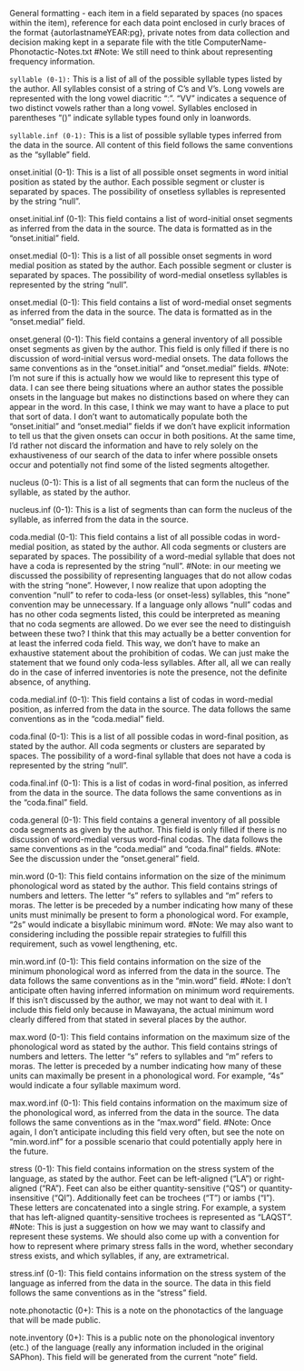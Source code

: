 General formatting - each item in a field separated by spaces (no spaces within the item), reference for each data point enclosed in curly braces of the format {autorlastnameYEAR:pg}, private notes from data collection and decision making kept in a separate file with the title ComputerName-Phonotactic-Notes.txt
#Note: We still need to think about representing frequency information.

`syllable (0-1):` This is a list of all of the possible syllable types listed by the author. All syllables consist of a string of C’s and V’s. Long vowels are represented with the long vowel diacritic “ː”. “VV” indicates a sequence of two distinct vowels rather than a long vowel. Syllables enclosed in parentheses “()” indicate syllable types found only in loanwords. 

`syllable.inf (0-1):` This is a list of possible syllable types inferred from the data in the source. All content of this field follows the same conventions as the “syllable” field. 

onset.initial (0-1): This is a list of all possible onset segments in word initial position as stated by the author. Each possible segment or cluster is separated by spaces. The possibility of onsetless syllables is represented by the string “null”. 

onset.initial.inf (0-1): This field contains a list of word-initial onset segments as inferred from the data in the source. The data is formatted as in the “onset.initial” field.

onset.medial (0-1): This is a list of all possible onset segments in word medial position as stated by the author. Each possible segment or cluster is separated by spaces. The possibility of word-medial onsetless syllables is represented by the string “null”. 

onset.medial (0-1): This field contains a list of word-medial onset segments as inferred from the data in the source. The data is formatted as in the “onset.medial” field.

onset.general (0-1): This field contains a general inventory of all possible onset segments as given by the author. This field is only filled if there is no discussion of word-initial versus word-medial onsets. The data follows the same conventions as in the “onset.initial” and “onset.medial” fields.
#Note: I’m not sure if this is actually how we would like to represent this type of data. I can see there being situations where an author states the possible onsets in the language but makes no distinctions based on where they can appear in the word. In this case, I think we may want to have a place to put that sort of data. I don’t want to automatically populate both the “onset.initial” and “onset.medial” fields if we don’t have explicit information to tell us that the given onsets can occur in both positions. At the same time, I’d rather not discard the information and have to rely solely on the exhaustiveness of our search of the data to infer where possible onsets occur and potentially not find some of the listed segments altogether. 

nucleus (0-1): This is a list of all segments that can form the nucleus of the syllable, as stated by the author.

nucleus.inf (0-1): This is a list of segments than can form the nucleus of the syllable, as inferred from the data in the source.

coda.medial (0-1): This field contains a list of all possible codas in word-medial position, as stated by the author. All coda segments or clusters are separated by spaces. The possibility of a word-medial syllable that does not have a coda is represented by the string “null”. 
#Note: in our meeting we discussed the possibility of representing languages that do not allow codas with the string “none”. However, I now realize that upon adopting the convention “null” to refer to coda-less (or onset-less) syllables, this “none” convention may be unnecessary. If a language only allows “null” codas and has no other coda segments listed, this could be interpreted as meaning that no coda segments are allowed. Do we ever see the need to distinguish between these two? I think that this may actually be a better convention for at least the inferred coda field. This way, we don’t have to make an exhaustive statement about the prohibition of codas. We can just make the statement that we found only coda-less syllables. After all, all we can really do in the case of inferred inventories is note the presence, not the definite absence, of anything. 

coda.medial.inf (0-1): This field contains a list of codas in word-medial position, as inferred from the data in the source. The data follows the same conventions as in the “coda.medial” field. 

coda.final (0-1): This is a list of all possible codas in word-final position, as stated by the author. All coda segments or clusters are separated by spaces. The possibility of a word-final syllable that does not have a coda is represented by the string “null”. 

coda.final.inf (0-1): This is a list of codas in word-final position, as inferred from the data in the source. The data follows the same conventions as in the “coda.final” field. 

coda.general (0-1): This field contains a general inventory of all possible coda segments as given by the author. This field is only filled if there is no discussion of word-medial versus word-final codas. The data follows the same conventions as in the “coda.medial” and “coda.final” fields.
#Note: See the discussion under the “onset.general” field. 

min.word (0-1): This field contains information on the size of the minimum phonological word as stated by the author. This field contains strings of numbers and letters. The letter “s” refers to syllables and “m” refers to moras. The letter is be preceded by a number indicating how many of these units must minimally be present to form a phonological word. For example, “2s” would indicate a bisyllabic minimum word.
#Note: We may also want to considering including the possible repair strategies to fulfill this requirement, such as vowel lengthening, etc.

min.word.inf (0-1): This field contains information on the size of the minimum phonological word as inferred from the data in the source. The data follows the same conventions as in the “min.word” field.
#Note: I don’t anticipate often having inferred information on minimum word requirements. If this isn’t discussed by the author, we may not want to deal with it. I include this field only because in Mawayana, the actual minimum word clearly differed from that stated in several places by the author.

max.word (0-1): This field contains information on the maximum size of the phonological word as stated by the author. This field contains strings of numbers and letters. The letter “s” refers to syllables and “m” refers to moras. The letter is preceded by a number indicating how many of these units can maximally be present in a phonological word. For example, “4s” would indicate a four syllable maximum word.

max.word.inf (0-1): This field contains information on the maximum size of the phonological word, as inferred from the data in the source. The data follows the same conventions as in the “max.word” field. 
#Note: Once again, I don’t anticipate including this field very often, but see the note on “min.word.inf” for a possible scenario that could potentially apply here in the future. 

stress (0-1): This field contains information on the stress system of the language, as stated by the author. Feet can be left-aligned (“LA”) or right-aligned (“RA”). Feet can also be either quantity-sensitive (“QS”) or quantity-insensitive (“QI”). Additionally feet can be trochees (“T”) or iambs (“I”). These letters are concatenated into a single string. For example, a system that has left-aligned quantity-sensitive trochees is represented as “LAQST”. 
#Note: This is just a suggestion on how we may want to classify and represent these systems. We should also come up with a convention for how to represent where primary stress falls in the word, whether secondary stress exists, and which syllables, if any, are extrametrical.

stress.inf (0-1): This field contains information on the stress system of the language as inferred from the data in the source. The data in this field follows the same conventions as in the “stress” field.

note.phonotactic (0+): This is a note on the phonotactics of the language that will be made public.

note.inventory (0+): This is a public note on the phonological inventory (etc.) of the language (really any information included in the original SAPhon). This field will be generated from the current “note” field. 
